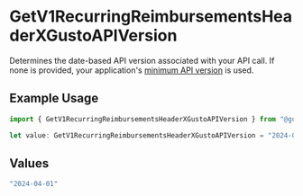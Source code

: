 # GetV1RecurringReimbursementsHeaderXGustoAPIVersion

Determines the date-based API version associated with your API call. If none is provided, your application's [minimum API version](https://docs.gusto.com/embedded-payroll/docs/api-versioning#minimum-api-version) is used.

## Example Usage

```typescript
import { GetV1RecurringReimbursementsHeaderXGustoAPIVersion } from "@gusto/embedded-api/models/operations/getv1recurringreimbursements.js";

let value: GetV1RecurringReimbursementsHeaderXGustoAPIVersion = "2024-04-01";
```

## Values

```typescript
"2024-04-01"
```